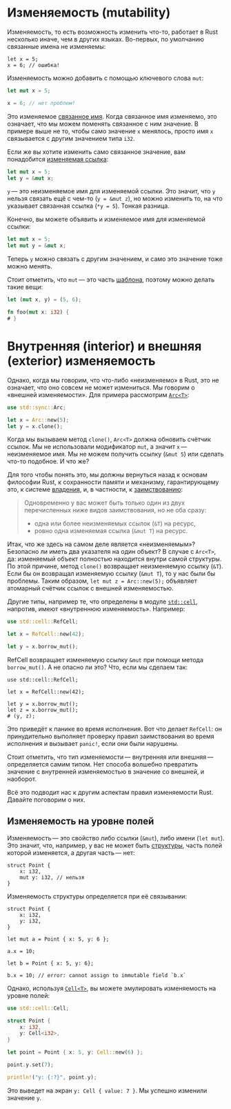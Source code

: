 # Изменяемость (mutability)

Изменяемость, то есть возможность изменить что-то, работает в Rust несколько
иначе, чем в других языках. Во-первых, по умолчанию связанные имена не
изменяемы:

```rust,ignore
let x = 5;
x = 6; // ошибка!
```

Изменяемость можно добавить с помощью ключевого слова `mut`:

```rust
let mut x = 5;

x = 6; // нет проблем!
```

Это изменяемое [связанное имя][vb]. Когда связанное имя изменяемо, это означает,
что мы можем поменять связанное с ним значение. В примере выше не то, чтобы само
значение `x` менялось, просто имя `x` связывается с другим значением типа `i32`.

[vb]: variable-bindings.html

Если же вы хотите изменить само связанное значение, вам понадобится
[изменяемая ссылка][mr]:

```rust
let mut x = 5;
let y = &mut x;
```

[mr]: references-and-borrowing.html

`y` — это неизменяемое имя для изменяемой ссылки. Это значит, что `y` нельзя
связать ещё с чем-то (`y = &mut z`), но можно изменить то, на что указывает
связанная ссылка (`*y = 5`). Тонкая разница.

Конечно, вы можете объявить и изменяемое имя для изменяемой ссылки:

```rust
let mut x = 5;
let mut y = &mut x;
```

Теперь `y` можно связать с другим значением, и само это значение тоже можно
менять.

Стоит отметить, что `mut` — это часть [шаблона][pattern], поэтому можно делать
такие вещи:

```rust
let (mut x, y) = (5, 6);

fn foo(mut x: i32) {
# }
```

[pattern]: patterns.html

# Внутренняя (interior) и внешняя (exterior) изменяемость

Однако, когда мы говорим, что что-либо «неизменяемо» в Rust, это не означает,
что оно совсем не может измениться. Мы говорим о «внешней изменяемости». Для
примера рассмотрим [`Arc<T>`][arc]:

```rust
use std::sync::Arc;

let x = Arc::new(5);
let y = x.clone();
```

[arc]: http://doc.rust-lang.org/std/sync/struct.Arc.html

Когда мы вызываем метод `clone()`, `Arc<T>` должна обновить счётчик ссылок. Мы
не использовали модификатор `mut`, а значит `x` — неизменяемое имя. Мы не можем
получить ссылку (`&mut 5`) или сделать что-то подобное. И что же?

Для того чтобы понять это, мы должны вернуться назад к основам философии Rust,
к сохранности памяти и механизму, гарантирующему это, к системе
[владения][ownership], и, в частности, к [заимствованию][borrowing]:

> Одновременно у вас может быть только один из двух перечисленных ниже видов
> заимствования, но не оба сразу:
>
> * одна или более неизменяемых ссылок (`&T`) на ресурс,
> * ровно одна изменяемая ссылка (`&mut T`) на ресурс.

[ownership]: ownership.html
[borrowing]: references-and-borrowing.html#borrowing

Итак, что же здесь на самом деле является «неизменяемым»? Безопасно ли иметь два
указателя на один объект? В случае с `Arc<T>`, да: изменяемый объект полностью
находится внутри самой структуры. По этой причине, метод `clone()` возвращает
неизменяемую ссылку (`&T`). Если бы он возвращал изменяемую ссылку (`&mut T`),
то у нас были бы проблемы. Таким образом, `let mut z = Arc::new(5);` объявляет
атомарный счётчик ссылок с внешней изменяемостью.

Другие типы, например те, что определены в модуле [`std::cell`][stdcell],
напротив, имеют «внутреннюю изменяемость». Например:

```rust
use std::cell::RefCell;

let x = RefCell::new(42);

let y = x.borrow_mut();
```

[stdcell]: http://doc.rust-lang.org/std/cell/index.html

RefCell возвращает изменяемую ссылку `&mut` при помощи метода `borrow_mut()`. А
не опасно ли это? Что, если мы сделаем так:

```rust,ignore
use std::cell::RefCell;

let x = RefCell::new(42);

let y = x.borrow_mut();
let z = x.borrow_mut();
# (y, z);
```

Это приведёт к панике во время исполнения. Вот что делает `RefCell`: он
принудительно выполняет проверку правил заимствования во время исполнения и
вызывает `panic!`, если они были нарушены.

Стоит отметить, что тип изменяемости — внутренняя или внешняя — определяется
самим типом. Нет способа волшебно превратить значение с внутренней изменяемостью
в значение со внешней, и наоборот.

Всё это подводит нас к другим аспектам правил изменяемости Rust. Давайте
поговорим о них.

## Изменяемость на уровне полей

Изменяемость — это свойство либо ссылки (`&mut`), либо имени (`let mut`). Это
значит, что, например, у вас не может быть [структуры][struct], часть полей
которой изменяется, а другая часть — нет:

```rust,ignore
struct Point {
    x: i32,
    mut y: i32, // нельзя
}
```

Изменяемость структуры определяется при её связывании:

```rust,ignore
struct Point {
    x: i32,
    y: i32,
}

let mut a = Point { x: 5, y: 6 };

a.x = 10;

let b = Point { x: 5, y: 6};

b.x = 10; // error: cannot assign to immutable field `b.x`
```

[struct]: structs.html

Однако, используя [`Cell<T>`][cell], вы можете эмулировать изменяемость на
уровне полей:

```rust
use std::cell::Cell;

struct Point {
    x: i32,
    y: Cell<i32>,
}

let point = Point { x: 5, y: Cell::new(6) };

point.y.set(7);

println!("y: {:?}", point.y);
```

[cell]: http://doc.rust-lang.org/std/cell/struct.Cell.html

Это выведет на экран `y: Cell { value: 7 }`. Мы успешно изменили значение `y`.

